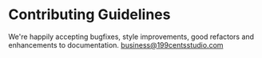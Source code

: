 # Contributing Guidelines
We're happily accepting bugfixes, style improvements, good refactors and enhancements to documentation.
business@199centsstudio.com